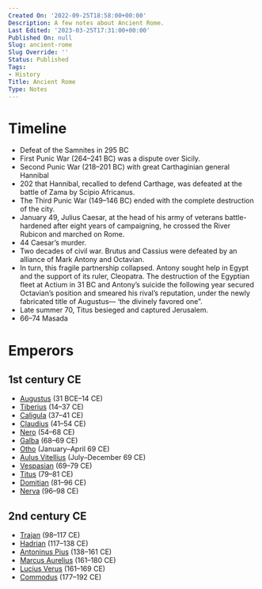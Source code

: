 ```yaml
---
Created On: '2022-09-25T18:58:00+00:00'
Description: A few notes about Ancient Rome.
Last Edited: '2023-03-25T17:31:00+00:00'
Published On: null
Slug: ancient-rome
Slug Override: ''
Status: Published
Tags:
- History
Title: Ancient Rome
Type: Notes
---
```

<h1>Timeline</h1>
<ul>
<li>Defeat of the Samnites in 295 BC</li>
<li>First Punic War (264–241 BC) was a dispute over Sicily.</li>
<li>Second Punic War (218–201 BC) with great Carthaginian general Hannibal</li>
<li>202 that Hannibal, recalled to defend Carthage, was defeated at the battle of Zama by Scipio Africanus.</li>
<li>The Third Punic War (149–146 BC) ended with the complete destruction of the city.</li>
<li>January 49, Julius Caesar, at the head of his army of veterans battle-hardened after eight years of campaigning, he crossed the River Rubicon and marched on Rome.</li>
<li>44 Caesar’s murder.</li>
<li>Two decades of civil war. Brutus and Cassius were defeated by an alliance of Mark Antony and Octavian.</li>
<li>In turn, this fragile partnership collapsed. Antony sought help in Egypt and the support of its ruler, Cleopatra. The destruction of the Egyptian fleet at Actium in 31 BC and Antony’s suicide the following year secured Octavian’s position and smeared his rival’s reputation, under the newly fabricated title of Augustus— ‘the divinely favored one”.</li>
<li>Late summer 70, Titus besieged and captured Jerusalem.</li>
<li>66–74 Masada</li>
</ul>
<h1>Emperors</h1>
<h2>1st century CE</h2>
<ul>
<li><a href="https://www.britannica.com/biography/Augustus-Roman-emperor">Augustus</a> (31 BCE–14 CE)</li>
<li><a href="https://www.britannica.com/biography/Tiberius">Tiberius</a> (14–37 CE)</li>
<li><a href="https://www.britannica.com/biography/Caligula-Roman-emperor">Caligula</a> (37–41 CE)</li>
<li><a href="https://www.britannica.com/biography/Claudius-Roman-emperor">Claudius</a> (41–54 CE)</li>
<li><a href="https://www.britannica.com/biography/Nero-Roman-emperor">Nero</a> (54–68 CE)</li>
<li><a href="https://www.britannica.com/biography/Galba">Galba</a> (68–69 CE)</li>
<li><a href="https://www.britannica.com/biography/Otho">Otho</a> (January–April 69 CE)</li>
<li><a href="https://www.britannica.com/biography/Aulus-Vitellius">Aulus Vitellius</a> (July–December 69 CE)</li>
<li><a href="https://www.britannica.com/biography/Vespasian">Vespasian</a> (69–79 CE)</li>
<li><a href="https://www.britannica.com/biography/Titus">Titus</a> (79–81 CE)</li>
<li><a href="https://www.britannica.com/biography/Domitian">Domitian</a> (81–96 CE)</li>
<li><a href="https://www.britannica.com/biography/Nerva-Roman-emperor">Nerva</a> (96–98 CE)</li>
</ul>
<h2>2nd century CE</h2>
<ul>
<li><a href="https://www.britannica.com/biography/Trajan">Trajan</a> (98–117 CE)</li>
<li><a href="https://www.britannica.com/biography/Hadrian">Hadrian</a> (117–138 CE)</li>
<li><a href="https://www.britannica.com/biography/Antoninus-Pius">Antoninus Pius</a> (138–161 CE)</li>
<li><a href="https://www.britannica.com/biography/Marcus-Aurelius-Roman-emperor">Marcus Aurelius</a> (161–180 CE)</li>
<li><a href="https://www.britannica.com/biography/Lucius-Verus">Lucius Verus</a> (161–169 CE)</li>
<li><a href="https://www.britannica.com/biography/Commodus">Commodus</a> (177–192 CE)</li>
</ul>
